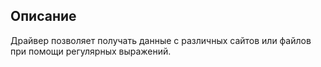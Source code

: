 ## Описание

Драйвер позволяет получать данные с различных сайтов или файлов при помощи регулярных выражений.
